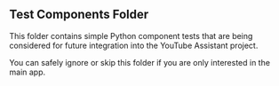 ## Test Components Folder

This folder contains simple Python component tests that are being considered for future integration into the YouTube Assistant project.

You can safely ignore or skip this folder if you are only interested in the main app.

